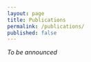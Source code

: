 ```yaml
---
layout: page
title: Publications
permalink: /publications/
published: false
---
```


*To be announced*

<!-- - [Proceedings book of the 1st International Conference on Resilience
and Sustainable Regions]({{ '/assets/documents/AbstractBook1stICRSR.pdf' | relative_url }}) -->

